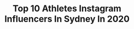 ---
title: Top 10 Athletes Instagram Influencers In Sydney In 2020
description: >-
  Find top athletes Instagram influencers in Sydney in 2020. Most popular hashtags: #fyp #training #asics #sydney.
platform: Instagram
profiles:
  - username: "alannakennedy"
    fullname: >-
      Alanna Kennedy
    location: "Australia"
    followers: 63250
    engagement: 711
    commentsToLikes: 0.004514
    id: ck5c4nnl41q1r0i11kcdnozt1
    verified: true
    hashtags: "#maxwellscottuk, #maxwellscottaus"
  - username: "maddyjoybockett"
    fullname: >-
      MADDY BOCKETT💫
    location: "Australia"
    followers: 42899
    engagement: 567
    commentsToLikes: 0.050746
    id: ck6uaunsb5rlk0j71vzhp4tdq
    verified: false
    hashtags: "#myboobsmybody, #bondiboost, #boostyourroots, #chasethevibe"
  - username: "jessi_than"
    fullname: >-
      Jess Than
    location: "Australia"
    followers: 221291
    engagement: 183
    commentsToLikes: 0.056950
    id: ck5q09ybo4z3z0i119q1wlo5s
    verified: false
    hashtags: "#oxyshred, #pltstyle, #novababe, #femalefamily"
  - username: "khedoori"
    fullname: >-
      Michael Khedoori | Parkour
    location: "Australia"
    followers: 33765
    engagement: 1030
    commentsToLikes: 0.019757
    id: ck0vv6jalnrht0i19d7o235im
    verified: false
    hashtags: "#whileyouwerebusy, #animalsoftiktok, #hahaha, #extremesport"
  - username: "_matt_noel_"
    fullname: >-
      Matt Noël
    location: "Australia"
    followers: 2025
    engagement: 1060
    commentsToLikes: 0.079981
    id: ck6ue3vqaoopz0j7109nkkk85
    verified: false
    hashtags: "#ropeclimb, #bondibeach"
  - username: "naedicicco"
    fullname: >-
      Shanae DiCicco IFBB BIKINI PRO
    location: "Australia"
    followers: 11367
    engagement: 769
    commentsToLikes: 0.049600
    id: ck6tn9n0v9enm0j71ufgjt687
    verified: false
    hashtags: "#integrityiseverything"
  - username: "sofiamareewhittaker"
    fullname: >-
      Sofia Whittaker | MRS REAPER
    location: "Australia"
    followers: 11976
    engagement: 715
    commentsToLikes: 0.026492
    id: ck0vw8i8asks60i191ftog4wk
    verified: false
    hashtags: "#alwaysgetbackup, #unitedinspiritonly, #isocrazy, #onemanpunchchallenge"
  - username: "dani___stevens"
    fullname: >-
      Dani Stevens (nee Samuels)
    location: "Australia"
    followers: 5289
    engagement: 1247
    commentsToLikes: 0.024956
    id: ck6uf03vju2bt0j71gsowmmwa
    verified: true
    hashtags: "#howardsmithwharves, #tokyotogether, #tokyo, #queensland"
  - username: "sonnywebstergb"
    fullname: >-
      Sonny Webster
    location: "Australia"
    followers: 247112
    engagement: 144
    commentsToLikes: 0.018407
    id: ck5cfcqnqmp7m0i11jftmdgin
    verified: true
    hashtags: "#community, #mrstealyourbins, #fyp, #mobility"
  - username: "alicia.parr_"
    fullname: >-
      Alicia ❃
    location: "Australia"
    followers: 399860
    engagement: 351
    commentsToLikes: 0.016314
    id: ck55q9ugucmm20i11zogsdlab
    verified: false
    hashtags: "#hair, #positive, #physiquefreak, #feels"
---